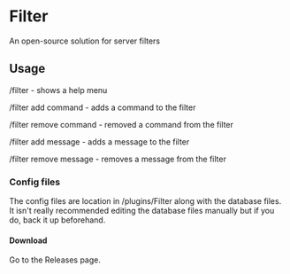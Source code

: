 # Filter
An open-source solution for server filters

## Usage
/filter - shows a help menu

/filter add command <command> - adds a command to the filter

/filter remove command <command> - removed a command from the filter

/filter add message <message> - adds a message to the filter

/filter remove message <message> - removes a message from the filter

### Config files
The config files are location in /plugins/Filter along with the database files.
It isn't really recommended editing the database files manually but if you do, back it up beforehand.

#### Download

Go to the Releases page.
